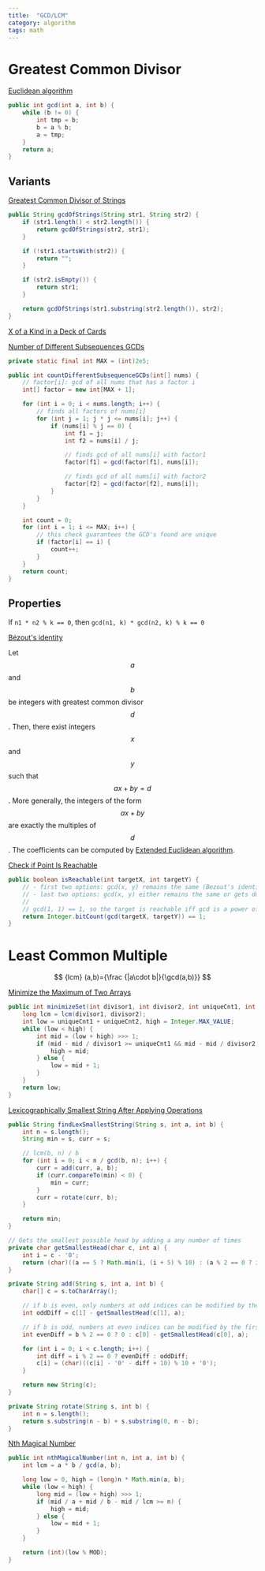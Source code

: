 ```yaml
---
title:  "GCD/LCM"
category: algorithm
tags: math
---
```

# Greatest Common Divisor

[Euclidean algorithm](https://en.wikipedia.org/wiki/Euclidean_algorithm)

```java
public int gcd(int a, int b) {
    while (b != 0) {
        int tmp = b;
        b = a % b;
        a = tmp;
    }
    return a;
}
```

## Variants

[Greatest Common Divisor of Strings][greatest-common-divisor-of-strings]

```java
public String gcdOfStrings(String str1, String str2) {
    if (str1.length() < str2.length()) {
        return gcdOfStrings(str2, str1);
    }

    if (!str1.startsWith(str2)) {
        return "";
    }

    if (str2.isEmpty()) {
        return str1;
    }

    return gcdOfStrings(str1.substring(str2.length()), str2);
}
```

[X of a Kind in a Deck of Cards][x-of-a-kind-in-a-deck-of-cards]

[Number of Different Subsequences GCDs][number-of-different-subsequences-gcds]

```java
private static final int MAX = (int)2e5;

public int countDifferentSubsequenceGCDs(int[] nums) {
    // factor[i]: gcd of all nums that has a factor i
    int[] factor = new int[MAX + 1];

    for (int i = 0; i < nums.length; i++) {
        // finds all factors of nums[i]
        for (int j = 1; j * j <= nums[i]; j++) {
            if (nums[i] % j == 0) {
                int f1 = j;
                int f2 = nums[i] / j;

                // finds gcd of all nums[i] with factor1
                factor[f1] = gcd(factor[f1], nums[i]);

                // finds gcd of all nums[i] with factor2
                factor[f2] = gcd(factor[f2], nums[i]);
            }
        }
    }

    int count = 0;
    for (int i = 1; i <= MAX; i++) {
        // this check guarantees the GCD's found are unique
        if (factor[i] == i) {
            count++;
        }
    }
    return count;
}
```

## Properties

If `n1 * n2 % k == 0`, then `gcd(n1, k) * gcd(n2, k) % k == 0`

[Bézout's identity](https://en.wikipedia.org/wiki/B%C3%A9zout%27s_identity)

Let $$ a $$ and $$ b $$ be integers with greatest common divisor $$ d $$. Then, there exist integers $$ x $$ and $$ y $$ such that $$ ax + by = d $$. More generally, the integers of the form $$ ax + by $$ are exactly the multiples of $$ d $$. The coefficients can be computed by [Extended Euclidean algorithm](https://en.wikipedia.org/wiki/Extended_Euclidean_algorithm).

[Check if Point Is Reachable][check-if-point-is-reachable]

```java
public boolean isReachable(int targetX, int targetY) {
    // - first two options: gcd(x, y) remains the same (Bezout's identity)
    // - last two options: gcd(x, y) either remains the same or gets doubled
    //
    // gcd(1, 1) == 1, so the target is reachable iff gcd is a power of 2
    return Integer.bitCount(gcd(targetX, targetY)) == 1;
}
```

# Least Common Multiple

$$ {lcm} (a,b)={\frac {|a\cdot b|}{\gcd(a,b)}} $$

[Minimize the Maximum of Two Arrays][minimize-the-maximum-of-two-arrays]

```java
public int minimizeSet(int divisor1, int divisor2, int uniqueCnt1, int uniqueCnt2) {
    long lcm = lcm(divisor1, divisor2);
    int low = uniqueCnt1 + uniqueCnt2, high = Integer.MAX_VALUE;
    while (low < high) {
        int mid = (low + high) >>> 1;
        if (mid - mid / divisor1 >= uniqueCnt1 && mid - mid / divisor2 >= uniqueCnt2 && mid - mid / lcm >= uniqueCnt1 + uniqueCnt2) {
            high = mid;
        } else {
            low = mid + 1;
        }
    }
    return low;
}
```

[Lexicographically Smallest String After Applying Operations][lexicographically-smallest-string-after-applying-operations]

```java
public String findLexSmallestString(String s, int a, int b) {
    int n = s.length();
    String min = s, curr = s;

    // lcm(b, n) / b
    for (int i = 0; i < n / gcd(b, n); i++) {
        curr = add(curr, a, b);
        if (curr.compareTo(min) < 0) {
            min = curr;
        }
        curr = rotate(curr, b);
    }

    return min;
}

// Gets the smallest possible head by adding a any number of times
private char getSmallestHead(char c, int a) {
    int i = c - '0';
    return (char)((a == 5 ? Math.min(i, (i + 5) % 10) : (a % 2 == 0 ? i % 2 : 0)) + '0');
}

private String add(String s, int a, int b) {
    char[] c = s.toCharArray();

    // if b is even, only numbers at odd indices can be modified by the first operation (add)
    int oddDiff = c[1] - getSmallestHead(c[1], a);

    // if b is odd, numbers at even indices can be modified by the first operation (add), too
    int evenDiff = b % 2 == 0 ? 0 : c[0] - getSmallestHead(c[0], a);

    for (int i = 0; i < c.length; i++) {
        int diff = i % 2 == 0 ? evenDiff : oddDiff;
        c[i] = (char)((c[i] - '0' - diff + 10) % 10 + '0');
    }

    return new String(c);
}

private String rotate(String s, int b) {
    int n = s.length();
    return s.substring(n - b) + s.substring(0, n - b);
}
```

[Nth Magical Number][nth-magical-number]

```java
public int nthMagicalNumber(int n, int a, int b) {
    int lcm = a * b / gcd(a, b);

    long low = 0, high = (long)n * Math.min(a, b);
    while (low < high) {
        long mid = (low + high) >>> 1;
        if (mid / a + mid / b - mid / lcm >= n) {
            high = mid;
        } else {
            low = mid + 1;
        }
    }

    return (int)(low % MOD);
}
```

[check-if-point-is-reachable]: https://leetcode.com/problems/check-if-point-is-reachable/
[greatest-common-divisor-of-strings]: https://leetcode.com/problems/greatest-common-divisor-of-strings/
[lexicographically-smallest-string-after-applying-operations]: https://leetcode.com/problems/lexicographically-smallest-string-after-applying-operations/
[minimize-the-maximum-of-two-arrays]: https://leetcode.com/problems/minimize-the-maximum-of-two-arrays/
[nth-magical-number]: https://leetcode.com/problems/nth-magical-number/
[number-of-different-subsequences-gcds]: https://leetcode.com/problems/number-of-different-subsequences-gcds/
[x-of-a-kind-in-a-deck-of-cards]: https://leetcode.com/problems/x-of-a-kind-in-a-deck-of-cards/
